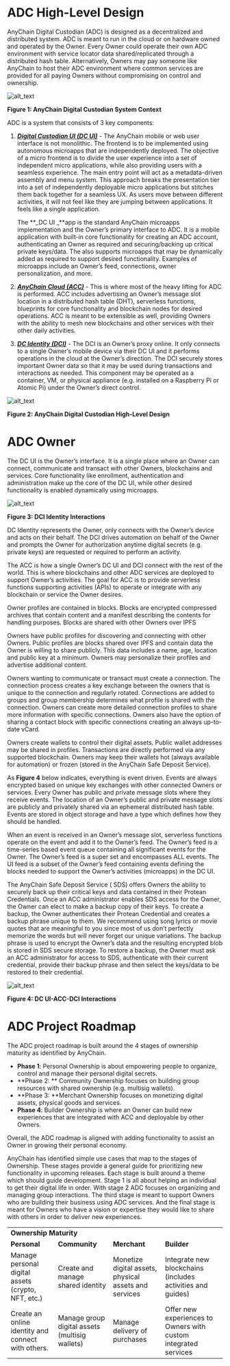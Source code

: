 # ADC High-Level Design

AnyChain Digital Custodian (ADC) is designed as a decentralized and distributed system. ADC is meant to run in the cloud or on hardware owned and operated by the Owner. Every Owner could operate their own ADC environment with service locator data shared/replicated through a distributed hash table. Alternatively, Owners may pay someone like AnyChain to host their ADC environment where common services are provided for all paying Owners without compromising on control and ownership.


![alt_text](image1.png "image_tooltip")


**Figure 1:  AnyChain Digital Custodian System Context**

ADC is a system that consists of 3 key components:



1. **_<span style="text-decoration:underline;"> Digital Custodian UI (DC UI)</span>_** - The AnyChain mobile or web user interface is not monolithic. The frontend is to be implemented using autonomous microapps that are independently deployed. The objective of a micro frontend is to divide the user experience into a set of independent micro applications, while also providing users with a seamless experience. The main entry point will act as a metadata-driven assembly and menu system. This approach breaks the presentation tier into a set of independently deployable micro applications but stitches them back together for a seamless UX. As users move between different activities, it will not feel like they are jumping between applications. It feels like a single application.

    The **_DC UI _**app is the standard AnyChain microapps implementation and the Owner’s primary interface to ADC.  It is a mobile application with built-in core functionality for creating an ADC account, authenticating an Owner as required and securing/backing up critical private keys/data. The  also supports microapps that may be dynamically added as required to support desired functionality. Examples of microapps include an Owner’s feed, connections, owner personalization, and more.

2. **_<span style="text-decoration:underline;">AnyChain Cloud (ACC)</span>_** - This is where most of the heavy lifting for ADC is performed. ACC includes advertising an Owner’s message slot location in a distributed hash table (DHT), serverless functions, blueprints for core functionality and blockchain nodes for desired operations. ACC is meant to be extensible as well, providing Owners with the ability to mesh new blockchains and other services with their other daily activities.
3. **_<span style="text-decoration:underline;">DC Identity (DCI)</span>_** - The DCI is an Owner’s proxy online. It only connects to a single Owner’s mobile device via their DC UI and it performs operations in the cloud at the Owner’s direction. The DCI securely stores important Owner data so that it may be used during transactions and interactions as needed. This component may be operated as a container, VM, or physical appliance (e.g. installed on a Raspberry Pi or Atomic Pi) under the Owner’s direct control.


![alt_text](image2.png "image_tooltip")


**Figure 2:  AnyChain Digital Custodian High-Level Design**


# ADC Owner

The DC UI is the Owner’s interface. It is a single place where an Owner can connect, communicate and transact with other Owners, blockchains and services. Core functionality like enrollment, authentication and administration make up the core of the DC UI, while other desired functionality is enabled dynamically using microapps.


![alt_text](image3.png "image_tooltip")


**Figure 3:  DCI Identity Interactions**

DC Identity represents the Owner, only connects with the Owner’s device and acts on their behalf. The DCI drives automation on behalf of the Owner and prompts the Owner for authorization anytime digital secrets (e.g. private keys) are requested or required to perform an activity.

The ACC is how a single Owner’s DC UI and DCI connect with the rest of the world. This is where blockchains and other ADC services are deployed to support Owner’s activities. The goal for ACC is to provide serverless functions supporting activities (APIs) to operate or integrate with any blockchain or service the Owner desires.

Owner profiles are contained in blocks. Blocks are encrypted compressed archives that contain content and a manifest describing the contents for handling purposes. Blocks are shared with other Owners over IPFS

Owners have public profiles for discovering and connecting with other Owners. Public profiles are blocks shared over IPFS and contain data the Owner is willing to share publicly. This data includes a name, age, location and public key at a minimum. Owners may personalize their profiles and advertise additional content.

Owners wanting to communicate or transact must create a connection. The connection process creates a key exchange between the owners that is unique to the connection and regularly rotated. Connections are added to groups and group membership determines what profile is shared with the connection. Owners can create more detailed connection profiles to share more information with specific connections. Owners also have the option of sharing a contact block with specific connections creating an always up-to-date vCard.

Owners create wallets to control their digital assets. Public wallet addresses may be shared in profiles. Transactions are directly performed via any supported blockchain. Owners may keep their wallets hot (always available for automation) or frozen (stored in the AnyChain Safe Deposit Service).

As **Figure 4** below indicates, everything is event driven. Events are always encrypted based on unique key exchanges with other connected Owners or services. Every Owner has public and private message slots where they receive events. The location of an Owner’s public and private message slots are publicly and privately shared via an ephemeral distributed hash table. Events are stored in object storage and have a type which defines how they should be handled.

When an event is received in an Owner’s message slot, serverless functions operate on the event and add it to the Owner’s feed. The Owner’s feed is a time-series based event queue containing all significant events for the Owner. The Owner’s feed is a super set and encompasses ALL events. The UI feed is a subset of the Owner’s feed containing events defining the blocks needed to support the Owner’s activities (microapps) in the DC UI.

The AnyChain Safe Deposit Service ( SDS) offers Owners the ability to securely back up their critical keys and data contained in their Protean Credentials. Once an ACC administrator enables SDS access for the Owner, the Owner can elect to make a backup copy of their keys. To create a backup, the Owner authenticates their Protean Credential and creates a backup phrase unique to them. We recommend using song lyrics or movie quotes that are meaningful to you since most of us don’t perfectly memorize the words but will never forget our unique variations. The backup phrase is used to encrypt the Owner’s data and the resulting encrypted blob is stored in SDS secure storage. To restore a backup, the Owner must ask an ACC administrator for access to SDS, authenticate with their current credential, provide their backup phrase and then select the keys/data to be restored to their credential.




![alt_text](image4.png "image_tooltip")


**Figure 4:  DC UI-ACC-DCI  Interactions**


# ADC Project Roadmap

The ADC project roadmap is built around the 4 stages of ownership maturity as identified by AnyChain.



* **Phase 1**: Personal Ownership is about empowering people to organize, control and manage their personal digital secrets.
* **Phase 2: ** Community Ownership focuses on building group resources with shared ownership (e.g. multisig wallets).
* **Phase 3: **Merchant Ownership focuses on monetizing digital assets, physical goods and services.
* **Phase 4**: Builder Ownership is where an Owner can build new experiences that are integrated with ACC and deployable by other Owners.

Overall, the ADC roadmap is aligned with adding functionality to assist an Owner in growing their personal economy.

AnyChain has identified simple use cases that map to the stages of Ownership. These stages provide a general guide for prioritizing new functionality in upcoming releases. Each stage is built around a theme which should guide development. Stage 1 is all about helping an individual to get their digital life in order. With stage 2 ADC focuses on organizing and managing group interactions. The third stage is meant to support Owners who are building their business using ADC services. And the final stage is meant for Owners who have a vision or expertise they would like to share with others in order to deliver new experiences.


<table>
  <tr>
   <td colspan="4" ><strong>Ownership Maturity</strong>
   </td>
  </tr>
  <tr>
   <td><strong>Personal</strong>
   </td>
   <td><strong>Community</strong>
   </td>
   <td><strong>Merchant</strong>
   </td>
   <td><strong>Builder</strong>
   </td>
  </tr>
  <tr>
   <td>Manage personal digital assets (crypto, NFT, etc.)
   </td>
   <td>Create and manage shared identity
   </td>
   <td>Monetize digital assets, physical assets and services
   </td>
   <td>Integrate new blockchains (includes activities and guides)
   </td>
  </tr>
  <tr>
   <td>Create an online identity and connect with others.
   </td>
   <td>Manage group digital assets (multisig wallets)
   </td>
   <td>Manage delivery of purchases
   </td>
   <td>Offer new experiences to Owners with custom integrated services
   </td>
  </tr>
</table>

